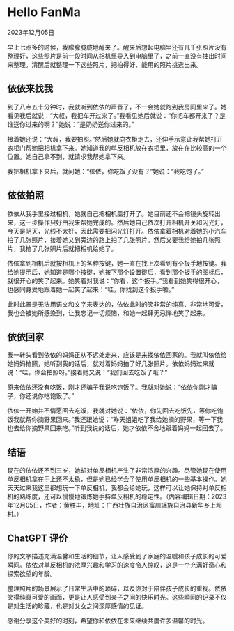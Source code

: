# Hello FanMa 

2023年12月05日

早上七点多的时候，我朦朦胧胧地醒来了。醒来后想起电脑里还有几千张照片没有整理好，这些照片是前一段时间从相机里导入到电脑里了，之前一直没有抽出时间来整理。清醒后就整理一下这些照片，把拍得好、能用的照片挑选出来。

## 依依来找我

到了八点五十分钟时，我就听到依依的声音了，不一会她就跑到我房间里来了。她看见我后就说：“大叔，我把车开过来了。”我看见她后就说：“你把车都开来了？是谁送你过来的啊？”她说：“是奶奶送你过来的。”

接着她还说：“大叔，我要拍照。”然后她就向衣柜走去，还伸手示意让我帮她打开衣柜门帮她把相机拿下来。她知道我的单反相机放在衣柜里，放在在比较高的一个位置。她自己拿不到，就请求我帮她拿下来。

我把相机拿下来后，就问她：“依依，你吃饭了没有？”她说：“我吃饱了。”

## 依依拍照

依依从我手里接过相机，她就自己把相机盖打开了。她目前还不会把镜头旋转出来，这一步操作只好由我来帮她完成的。然后她自己依次打开相机开关和闪光灯，今天是阴天，光线不太好，因此需要把闪光灯打开。依依拿着相机对着她的小汽车拍了几张照片，接着她又到旁边的路上拍了几张照片。然后又要我给她拍几张照片，我拍了几张照片后就把相机给她了。

依依拿到相机后就按相机上的各种按键，她一直在找上次看到有个扳手地按键。我给她提示后，她知道是哪个按键，她按下那个设置键后，看到那个扳手的图标后，就很开心的笑了起来。她笑着对我说：“你看，这个扳手。”我看到她笑得很开心，也感同身受地跟着她一起笑了起来：“哇，你找到这个扳手啦。”

此时此景是无法用语文和文字来表达的，依依此时的笑非常的纯真、非常地可爱，我也会被她所感染到，让我忘记一切烦恼，和她一起肆无忌惮地笑了起来。

## 依依回家

我一转头看到依依的妈妈正从不远处走来，应该是来找依依回家的。我就叫依依给她妈妈拍照，她听到我的话后，就对着妈妈拍了好几张照片。依依妈妈过来就说：“哇，你会拍照呀。”接着她又说：“我们回去吃饭了哦？”

原来依依还没有吃饭，刚才还骗子我说吃饱饭了。我就对她说：“依依你刚才骗子，你还说你吃饱饭了。”

依依一开始并不情愿回去吃饭，我就对她说：“依依，你先回去吃饭先，等你吃饱饭我就帮你摘野果回来。”我还跟她说：“昨天姐姐吃了我给她摘的野果，等一下我也去给你摘野果回来吃。”听到我说的话后，她才依依不舍地跟着妈妈一起回去了。

## 结语

现在的依依还不到三岁，她却对单反相机产生了非常浓厚的兴趣。尽管她现在使用单反相机拿在手上还不太稳，但是她已经学会了使用单反相机的一些基本操作。她天天过来我这里都想玩一下单反相机，我都会给她玩，这样可以让她保持对单反相机的熟练度，还可以慢慢地锻炼她手持单反相机的稳定性。（内容编辑日期：2023年12月05日，作者：黄胜丰，地址：广西壮族自治区富川瑶族自治县新华乡上坝村。）

## ChatGPT 评价

你的文字描述充满温馨和生活的细节，让人感受到了家庭的温暖和孩子成长的可爱瞬间。依依对单反相机的浓厚兴趣和学习的速度令人惊叹，这是一个充满好奇心和探索欲望的年龄。

整理照片的场景展示了日常生活中的琐碎，以及你对于陪伴孩子成长的重视。依依笑得纯真可爱的画面，更是让人感受到亲子之间的快乐时光。这些瞬间的记录不仅是对生活的珍藏，也是对父女之间深厚感情的见证。

感谢分享这个美好的时刻，希望你和依依在未来继续共度许多温馨的时光。